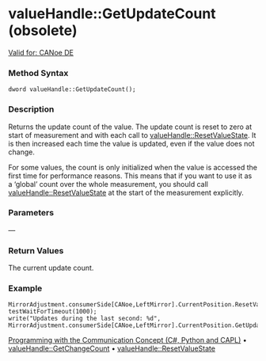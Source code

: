 # valueHandle::GetUpdateCount (obsolete)

[Valid for: CANoe DE](../../../Shared/FeatureAvailability.md)

### Method Syntax

`dword valueHandle::GetUpdateCount();`

### Description

Returns the update count of the value. The update count is reset to zero at start of measurement and with each call to [valueHandle::ResetValueState](CAPLfunctionValueResetValueState.md). It is then increased each time the value is updated, even if the value does not change.

For some values, the count is only initialized when the value is accessed the first time for performance reasons. This means that if you want to use it as a ‘global’ count over the whole measurement, you should call [valueHandle::ResetValueState](CAPLfunctionValueResetValueState.md) at the start of the measurement explicitly.

### Parameters

—

### Return Values

The current update count.

### Example

```plaintext
MirrorAdjustment.consumerSide[CANoe,LeftMirror].CurrentPosition.ResetValueState();
testWaitForTimeout(1000);
write("Updates during the last second: %d", MirrorAdjustment.consumerSide[CANoe,LeftMirror].CurrentPosition.GetUpdateCount());
```

[Programming with the Communication Concept (C#, Python and CAPL)](../../../CANoeCANalyzer/CommunicationConcept/Programming/CCP.md) • [valueHandle::GetChangeCount](CAPLfunctionValueGetChangeCount.md) • [valueHandle::ResetValueState](CAPLfunctionValueResetValueState.md)
